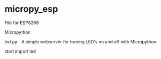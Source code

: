 # micropy_esp

 File for ESP8266

Micropython

led.py - A simple webserver for turning LED's on and off with Micropython


start
import led
